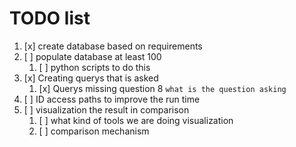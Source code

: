 # TODO list 

1. [x] create database based on requirements
2. [ ] populate database at least 100
    1. [ ] python scripts to do this
3. [x] Creating querys that is asked
    1. [x] Querys missing question 8 `what is the question asking` 
4. [ ] ID access paths to improve the run time
5. [ ] visualization the result in comparison
    1. [ ] what kind of tools we are doing visualization
    2. [ ] comparison mechanism
